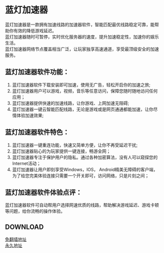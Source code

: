 # 蓝灯加速器

蓝灯加速器是一款拥有加速线路的加速器软件，智能匹配最优线路稳定可靠，能帮助你有效的降低游戏延迟。  
蓝灯加速器随时可暂停，实时优化服务器的速度，提升加速稳定性，加速你的娱乐生活。  
蓝灯加速器网络节点覆盖相当广泛，让玩家独享高速通道，享受最顶级安全的加速服务。

## 蓝灯加速器软件功能：
1. 蓝灯加速器软件下载安装即可加速，使用无广告，轻松开启你的加速之旅;
2. 蓝灯加速器用户可以游戏，视频，音乐等任意访问，保障您随时随地访问任何应用；
3. 蓝灯加速器提供快速的加速线路，让你游戏、上网加速无阻碍;
4. 蓝灯加速器一键云智能匹配线路，无论是游戏或是网页通通都能加速，让你尽情体验加速效果;
 

## 蓝灯加速器软件特色：
1. 蓝灯加速器一键重连功能，快速又简单方便，让你不再受延迟干扰;
2. 蓝灯加速器贴心的为玩家提供一键连接，畅游全网；
3. 蓝灯加速器专注于保护用户的隐私。通过各种加密算法，没有人可以窥探您的Internet活动；
4. 蓝灯加速器让用户即刻享受Windows，IOS， Android精美无障碍的客户端，为了给您完美体验连接只需要一个开关即可，访问网络，只是片刻之间；
 

## 蓝灯加速器软件体验点评：
蓝灯加速器软件可自动帮用户选择网速优质的线路，帮助解决游戏延迟、游戏卡顿等问题，给你流畅的操作体验。

## DOWNLOAD
[免翻墙地址](https://lightyearapp.live/?invite_code=JJq7YD6qo4B)  
[永久地址](https://lightyearvpn.com/?invite_code=JJq7YD6qo4B)

